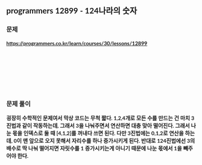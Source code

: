 <span style="font-family:Lato,PingFang SC,Microsoft YaHei,sans-serif">

## programmers 12899 - 124나라의 숫자


### 문제 
<b>https://programmers.co.kr/learn/courses/30/lessons/12899</b>


<br/><br/><br/><br/><br/><br/>


### 문제 풀이<b>
굉장히 수학적인 문제여서 막상 코드는 무척 짧다.
1,2,4개로 모든 수를 만드는 건 마치 3진법과 같이 작동하는데, 그래서 3을 나눠주면서 연산하면 대충 맞아 떨어진다. 그래서 나눈 몫을 인덱스로 둘 때 [4,1,2]를 꺼내다 쓰면 된다.
다만 3진법에는 0,1,2로 연산을 하는데, 0이 맨 앞으로 오지 못해서 자리수를 하나 증가시키게 된다. 반대로 124진법에선 3의 배수로 딱 나눠 떨어지면 자릿수를 1 증가시키는게 아니기 때문에 나눈 몫에서 1을 빼주어야 한다.

</span>
